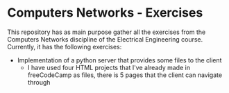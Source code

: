 # Computers Networks - Exercises

This repository has as main purpose gather all the exercises from the Computers Networks discipline of the Electrical Engineering course. Currently, it has the following exercises:

- Implementation of a python server that provides some files to the client
    - I have used four HTML projects that I've already made in freeCodeCamp as files, there is 5 pages that the client can navigate through